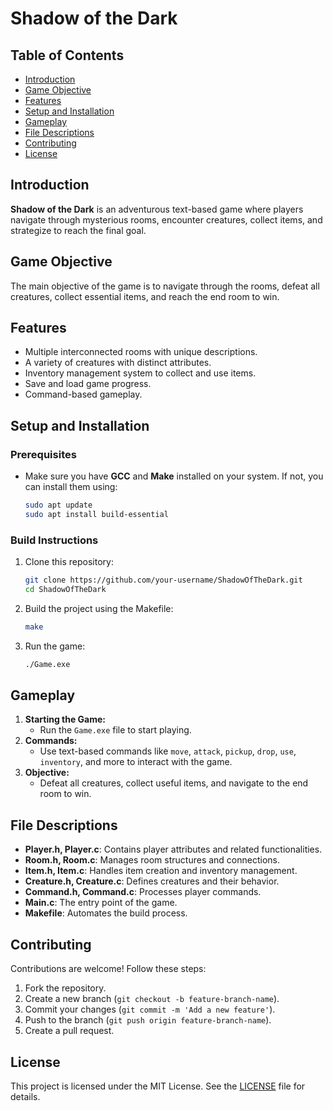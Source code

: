 # Shadow of the Dark

## Table of Contents
- [Introduction](#introduction)
- [Game Objective](#game-objective)
- [Features](#features)
- [Setup and Installation](#setup-and-installation)
- [Gameplay](#gameplay)
- [File Descriptions](#file-descriptions)
- [Contributing](#contributing)
- [License](#license)

## Introduction
**Shadow of the Dark** is an adventurous text-based game where players navigate through mysterious rooms, encounter creatures, collect items, and strategize to reach the final goal. 

## Game Objective
The main objective of the game is to navigate through the rooms, defeat all creatures, collect essential items, and reach the end room to win.

## Features
- Multiple interconnected rooms with unique descriptions.
- A variety of creatures with distinct attributes.
- Inventory management system to collect and use items.
- Save and load game progress.
- Command-based gameplay.

## Setup and Installation
### Prerequisites
- Make sure you have **GCC** and **Make** installed on your system. If not, you can install them using:
  ```bash
  sudo apt update
  sudo apt install build-essential
  ```

### Build Instructions
1. Clone this repository:
   ```bash
   git clone https://github.com/your-username/ShadowOfTheDark.git
   cd ShadowOfTheDark
   ```
2. Build the project using the Makefile:
   ```bash
   make
   ```
3. Run the game:
   ```bash
   ./Game.exe
   ```

## Gameplay
1. **Starting the Game:**
   - Run the `Game.exe` file to start playing.
2. **Commands:**
   - Use text-based commands like `move`, `attack`, `pickup`, `drop`, `use`, `inventory`, and more to interact with the game.
3. **Objective:**
   - Defeat all creatures, collect useful items, and navigate to the end room to win.

## File Descriptions
- **Player.h, Player.c**: Contains player attributes and related functionalities.
- **Room.h, Room.c**: Manages room structures and connections.
- **Item.h, Item.c**: Handles item creation and inventory management.
- **Creature.h, Creature.c**: Defines creatures and their behavior.
- **Command.h, Command.c**: Processes player commands.
- **Main.c**: The entry point of the game.
- **Makefile**: Automates the build process.

## Contributing
Contributions are welcome! Follow these steps:
1. Fork the repository.
2. Create a new branch (`git checkout -b feature-branch-name`).
3. Commit your changes (`git commit -m 'Add a new feature'`).
4. Push to the branch (`git push origin feature-branch-name`).
5. Create a pull request.

## License
This project is licensed under the MIT License. See the [LICENSE](LICENSE) file for details.


 
